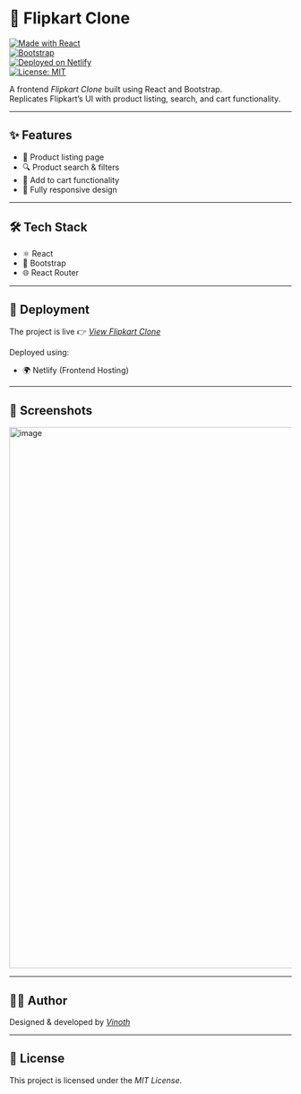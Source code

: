 # 🛒 Flipkart Clone  

[![Made with React](https://img.shields.io/badge/Made%20with-React-blue?logo=react)](https://react.dev/)  
[![Bootstrap](https://img.shields.io/badge/Styled%20with-Bootstrap-7952B3?logo=bootstrap&logoColor=white)](https://getbootstrap.com/)  
[![Deployed on Netlify](https://img.shields.io/badge/Deployed%20on-Netlify-00C7B7?logo=netlify&logoColor=white)](https://www.netlify.com/)  
[![License: MIT](https://img.shields.io/badge/License-MIT-green.svg)](LICENSE)  

A frontend *Flipkart Clone* built using React and Bootstrap.  
Replicates Flipkart’s UI with product listing, search, and cart functionality.  

---

## ✨ Features  
- 🏬 Product listing page  
- 🔍 Product search & filters  
- 🛒 Add to cart functionality  
- 📱 Fully responsive design  

---

## 🛠 Tech Stack  
- ⚛ React  
- 🎨 Bootstrap  
- 🌐 React Router  

---

## 🚀 Deployment  
The project is live 👉 [*View Flipkart Clone*](https://filpcart-clone.netlify.app/)  

Deployed using:  
- 🌍 Netlify (Frontend Hosting)  

---

## 📸 Screenshots  
<img width="1899" height="965" alt="image" src="https://github.com/user-attachments/assets/2445b179-a650-45d1-9418-2f6033cfb89c" />

---

## 👨‍💻 Author  
Designed & developed by [*Vinoth*](https://github.com/vinoth-1089)  

---

## 📜 License  
This project is licensed under the *MIT License*.
